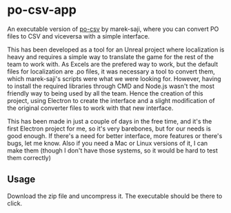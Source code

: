 # po-csv-app
An executable version of [po-csv](https://github.com/marek-saji/po-csv/) by marek-saji, where you can convert PO files to CSV and viceversa with a simple interface.

This has been developed as a tool for an Unreal project where localization is heavy and requires a simple way to translate the game for the rest of the team to work with. As Excels are the prefered way to work, but the default files for localization are .po files, it was necessary a tool to convert them, which marek-saji's scripts were what we were looking for. However, having to install the required libraries through CMD and Node.js wasn't the most friendly way to being used by all the team. Hence the creation of this project, using Electron to create the interface and a slight modification of the original converter files to work with that new interface.

This has been made in just a couple of days in the free time, and it's the first Electron project for me, so it's very barebones, but for our needs is good enough. If there's a need for better interface, more features or there's bugs, let me know. Also if you need a Mac or Linux versions of it, I can make them (though I don't have those systems, so it would be hard to test them correctly)

Usage
-----
Download the zip file and uncompress it. The executable should be there to click.
